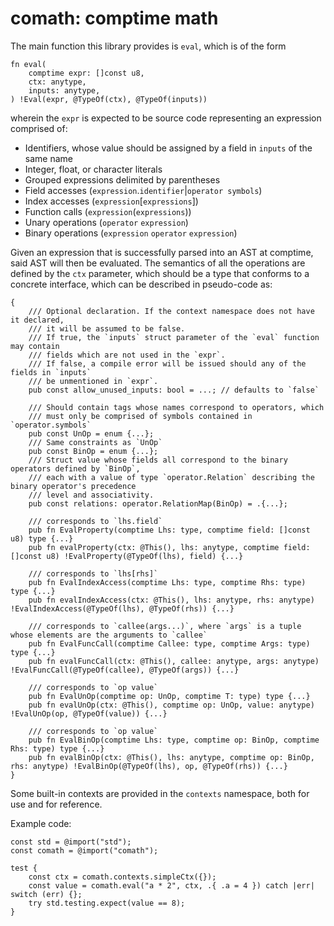 # comath: comptime math
The main function this library provides is `eval`, which is of the form
```zig
fn eval(
    comptime expr: []const u8,
    ctx: anytype,
    inputs: anytype,
) !Eval(expr, @TypeOf(ctx), @TypeOf(inputs))
```
wherein the `expr` is expected to be source code representing an expression comprised of:
* Identifiers, whose value should be assigned by a field in `inputs` of the same name
* Integer, float, or character literals
* Grouped expressions delimited by parentheses
* Field accesses (`expression`.`identifier`|`operator symbols`)
* Index accesses (`expression`[`expressions`])
* Function calls (`expression`(`expressions`))
* Unary operations (`operator` `expression`)
* Binary operations (`expression` `operator` `expression`)

Given an expression that is successfully parsed into an AST at comptime, said AST will then be evaluated.
The semantics of all the operations are defined by the `ctx` parameter, which should be a type that conforms to a concrete interface,
which can be described in pseudo-code as:
```zig
{
    /// Optional declaration. If the context namespace does not have it declared,
    /// it will be assumed to be false.
    /// If true, the `inputs` struct parameter of the `eval` function may contain
    /// fields which are not used in the `expr`.
    /// If false, a compile error will be issued should any of the fields in `inputs`
    /// be unmentioned in `expr`.
    pub const allow_unused_inputs: bool = ...; // defaults to `false`

    /// Should contain tags whose names correspond to operators, which
    /// must only be comprised of symbols contained in `operator.symbols`
    pub const UnOp = enum {...};
    /// Same constraints as `UnOp`
    pub const BinOp = enum {...};
    /// Struct value whose fields all correspond to the binary operators defined by `BinOp`,
    /// each with a value of type `operator.Relation` describing the binary operator's precedence
    /// level and associativity.
    pub const relations: operator.RelationMap(BinOp) = .{...};

    /// corresponds to `lhs.field`
    pub fn EvalProperty(comptime Lhs: type, comptime field: []const u8) type {...}
    pub fn evalProperty(ctx: @This(), lhs: anytype, comptime field: []const u8) !EvalProperty(@TypeOf(lhs), field) {...}

    /// corresponds to `lhs[rhs]`
    pub fn EvalIndexAccess(comptime Lhs: type, comptime Rhs: type) type {...}
    pub fn evalIndexAccess(ctx: @This(), lhs: anytype, rhs: anytype) !EvalIndexAccess(@TypeOf(lhs), @TypeOf(rhs)) {...}

    /// corresponds to `callee(args...)`, where `args` is a tuple whose elements are the arguments to `callee`
    pub fn EvalFuncCall(comptime Callee: type, comptime Args: type) type {...}
    pub fn evalFuncCall(ctx: @This(), callee: anytype, args: anytype) !EvalFuncCall(@TypeOf(callee), @TypeOf(args)) {...}

    /// corresponds to `op value`
    pub fn EvalUnOp(comptime op: UnOp, comptime T: type) type {...}
    pub fn evalUnOp(ctx: @This(), comptime op: UnOp, value: anytype) !EvalUnOp(op, @TypeOf(value)) {...}

    /// corresponds to `op value`
    pub fn EvalBinOp(comptime Lhs: type, comptime op: BinOp, comptime Rhs: type) type {...}
    pub fn evalBinOp(ctx: @This(), lhs: anytype, comptime op: BinOp, rhs: anytype) !EvalBinOp(@TypeOf(lhs), op, @TypeOf(rhs)) {...}
}
```

Some built-in contexts are provided in the `contexts` namespace, both for use and for reference.

Example code:
```zig
const std = @import("std");
const comath = @import("comath");

test {
    const ctx = comath.contexts.simpleCtx({});
    const value = comath.eval("a * 2", ctx, .{ .a = 4 }) catch |err| switch (err) {};
    try std.testing.expect(value == 8);
}
```
